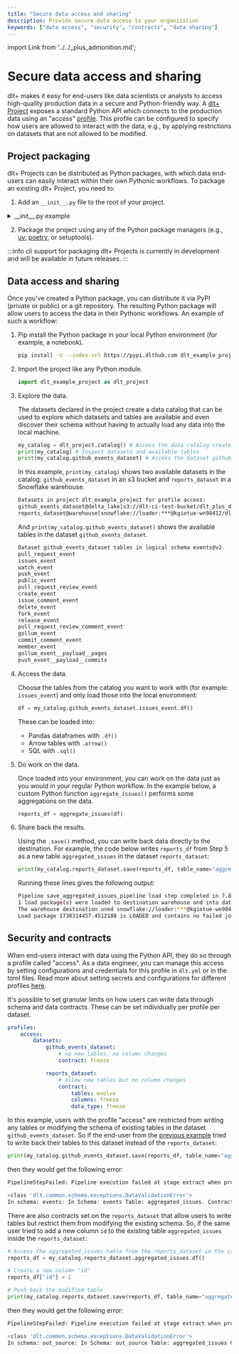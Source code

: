 ```yaml
---
title: "Secure data access and sharing"
description: Provide secure data access to your organization
keywords: ["data access", "security", "contracts", "data sharing"]
---
```


import Link from '../../_plus_admonition.md';

<Link/>

# Secure data access and sharing

dlt+ makes it easy for end-users like data scientists or analysts to access high-quality production data in a secure and Python-friendly way. A [dlt+ Project](../core-concepts/project.md) exposes a standard Python API which connects to the production data using an "access" [profile](../core-concepts/profiles.md). This profile can be configured to specify how users are allowed to interact with the data, e.g., by applying restrictions on datasets that are not allowed to be modified.

## Project packaging

dlt+ Projects can be distributed as Python packages, with which data end-users can easily interact within their own Pythonic workflows.
To package an existing dlt+ Project, you need to:

1. Add an `__init__.py` file to the root of your project.

<details>

<summary>__init__.py example</summary>

```py
"""
A demonstration package that sends GitHub events to Delta Lake, aggregates, and shares via Snowflake

>>> import dlt_package_template
>>>
>>> print(dlt_package_template.catalog())  # list datasets
>>> print(dlt_package_template.catalog().dataset_name) # lists tables in dataset
>>> df_ = dlt_package_template.catalog().dataset_name.table_name.df()  # reads table
"""

import os
import dlt as dlt

from dlt_plus.project import Catalog, EntityFactory, ProjectRunContext, Project, PipelineManager


def access_profile() -> str:
    """Implement this function to select the profile assigned to users that import this Python package
    into their own scripts or other modules.
    """
    return "access"


def context() -> ProjectRunContext:
    """Returns the context of this package, including the run directory,
    data directory, and project config.
    """
    from dlt_plus.project.run_context import ensure_project
    return ensure_project(run_dir=os.path.dirname(__file__), profile=access_profile())


def config() -> Project:
    """Returns project configuration and getters of entities like sources, destinations,
    and pipelines."""
    return context().config


def entities() -> EntityFactory:
    """Returns methods to create entities in this package like sources, pipelines, etc."""
    return EntityFactory(config())


def runner() -> PipelineManager:
    return PipelineManager(config())


def catalog() -> Catalog:
    """Returns a catalog with available datasets, which can be read and written to."""
    return Catalog(context())
```
</details>

2. Package the project using any of the Python package managers (e.g., [uv](https://docs.astral.sh/uv/), [poetry](https://python-poetry.org/), or setuptools).

:::info
cli support for packaging dlt+ Projects is currently in development and will be available in future releases.
:::

## Data access and sharing

Once you've created a Python package, you can distribute it via PyPI (private or public) or a git repository. The resulting Python package will allow users to access the data in their Pythonic workflows. An example of such a workflow:

1. Pip install the Python package in your local Python environment (for example, a notebook).

    ```sh
    pip install -U --index-url https://pypi.dlthub.com dlt_example_project
    ```

2. Import the project like any Python module.

    ```py
    import dlt_example_project as dlt_project
    ```

3. Explore the data.

    The datasets declared in the project create a data catalog that can be used to explore which datasets and tables are available and even discover their schema without having to actually load any data into the local machine.

    ```py
    my_catalog = dlt_project.catalog() # Access the data catalog created by dlt
    print(my_catalog) # Inspect datasets and available tables
    print(my_catalog.github_events_dataset) # Access the dataset github_events_dataset from the catalog
    ```

    In this example, `print(my_catalog)` shows two available datasets in the catalog: `github_events_dataset` in an s3 bucket and `reports_dataset` in a Snowflake warehouse.

    ```sh
    Datasets in project dlt_example_project for profile access:
    github_events_dataset@delta_lake[s3://dlt-ci-test-bucket/dlt_plus_demo/lake_1/]
    reports_dataset@warehouse[snowflake://loader:***@kgiotue-wn98412/dlt_data]
    ```

    And `print(my_catalog.github_events_dataset)` shows the available tables in the dataset `github_events_dataset`.

    ```sh
    Dataset github_events_dataset tables in logical schema events@v2
    pull_request_event
    issues_event
    watch_event
    push_event
    public_event
    pull_request_review_event
    create_event
    issue_comment_event
    delete_event
    fork_event
    release_event
    pull_request_review_comment_event
    gollum_event
    commit_comment_event
    member_event
    gollum_event__payload__pages
    push_event__payload__commits
    ```

4. Access the data.

    Choose the tables from the catalog you want to work with (for example: `issues_event`) and only load those into the local environment:

    ```py
    df = my_catalog.github_events_dataset.issues_event.df()
    ```

    These can be loaded into:
    * Pandas dataframes with `.df()`
    * Arrow tables with `.arrow()`
    * SQL with `.sql()`


5. Do work on the data.

    Once loaded into your environment, you can work on the data just as you would in your regular Python workflow. In the example below, a custom Python function `aggregate_issues()` performs some aggregations on the data.

    ```py
    reports_df = aggregate_issues(df)
    ```

6. Share back the results.

    Using the `.save()` method, you can write back data directly to the destination. For example, the code below writes `reports_df` from Step 5 as a new table `aggregated_issues` in the dataset `reports_dataset`:

    ```py
    print(my_catalog.reports_dataset.save(reports_df, table_name="aggregated_issues"))
    ```

    Running these lines gives the following output:
    ```sh
    Pipeline save_aggregated_issues_pipeline load step completed in 7.85 seconds
    1 load package(s) were loaded to destination warehouse and into dataset reports_dataset
    The warehouse destination used snowflake://loader:***@kgiotue-wn98412/dlt_data location to store data
    Load package 1730314457.4512188 is LOADED and contains no failed jobs
    ```

## Security and contracts

When end-users interact with data using the Python API, they do so through a profile called "access". As a data engineer, you can manage this access by setting configurations and credentials for this profile in `dlt.yml` or in the toml files. Read more about setting secrets and configurations for different profiles [here](../core-concepts/profiles.md).

It's possible to set granular limits on how users can write data through schema and data contracts. These can be set individually per profile per dataset.

```yaml
profiles:
    access:
        datasets:
            github_events_dataset:
                # no new tables, no column changes
                contract: freeze

            reports_dataset:
                # allow new tables but no column changes
                contract:
                    tables: evolve
                    columns: freeze
                    data_type: freeze
```

In this example, users with the profile "access" are restricted from writing any tables or modifying the schema of existing tables in the dataset `github_events_dataset`. So if the end-user from the [previous example](#data-access-and-sharing) tried to write back their tables to this dataset instead of the `reports_dataset`:

```py
print(my_catalog.github_events_dataset.save(reports_df, table_name="aggregated_issues"))
```

then they would get the following error:

```sh
PipelineStepFailed: Pipeline execution failed at stage extract when processing package 1730314603.1941314 with exception:

<class 'dlt.common.schema.exceptions.DataValidationError'>
In schema: events: In Schema: events Table: aggregated_issues. Contract on tables with mode freeze is violated. Trying to add table aggregated_issues but new tables are frozen.
```

There are also contracts set on the `reports_dataset` that allow users to write tables but restrict them from modifying the existing schema. So, if the same user tried to add a new column `id` to the existing table `aggregated_issues` inside the `reports_dataset`:

```py
# Access the aggregated_issues table from the reports_dataset in the catalog
reports_df = my_catalog.reports_dataset.aggregated_issues.df()

# Create a new column "id"
reports_df["id"] = 1

# Push back the modified table
print(my_catalog.reports_dataset.save(reports_df, table_name="aggregated_issues"))
```

then they would get the following error:

```sh
PipelineStepFailed: Pipeline execution failed at stage extract when processing package 1730314610.4309433 with exception:

<class 'dlt.common.schema.exceptions.DataValidationError'>
In schema: out_source: In Schema: out_source Table: aggregated_issues Column: id. Contract on columns with mode freeze is violated. Trying to add column id to table aggregated_issues but columns are frozen.
```

